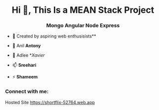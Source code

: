 <h1 align="center">Hi 👋, This Is a MEAN Stack Project</h1>
<h3 align="center">Mongo Angular Node Express</h3> 

- 🔭 Created by aspiring web enthusisists** 
  
- 🌱 Anil **Antony**  
 
- 💬 Adlee **Xavier*

- 📫  **Sreehari**
 
- ⚡  **Shameem**
 
<h3 align="left">Connect with me:</h3>
<p align="left">
</p>

Hosted Site
https://shortflix-52764.web.app 
